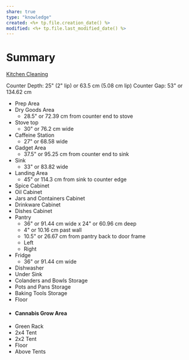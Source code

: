 ```yaml
---
share: true
type: "knowledge"
created: <%+ tp.file.creation_date() %> 
modified: <%+ tp.file.last_modified_date() %>
---
```

# Summary

[Kitchen Cleaning](./Kitchen%20Cleaning.md)

Counter Depth: 25" (2" lip) or 63.5 cm (5.08 cm lip)
Counter Gap: 53" or 134.62 cm
 - Prep Area
 - Dry Goods Area
	 - 28.5" or 72.39 cm from counter end to stove
 - Stove top
	 - 30" or 76.2 cm wide
 - Caffeine Station
	 - 27" or 68.58 wide
 - Gadget Area
	 - 37.5" or 95.25 cm from counter end to sink
 - Sink
	 - 33" or 83.82 wide
 - Landing Area
	 - 45" or 114.3 cm from sink to counter edge
 - Spice Cabinet
 - Oil Cabinet
 - Jars and Containers Cabinet
 - Drinkware Cabinet
 - Dishes Cabinet
 - Pantry
	 - 36" or 91.44 cm wide x 24" or 60.96 cm deep
	 - 4" or 10.16 cm past wall
	 - 10.5" or 26.67 cm from pantry back to door frame
	 - Left
	 - Right
 - Fridge
	 - 36" or 91.44 cm wide
 - Dishwasher
 - Under Sink
 - Colanders and Bowls Storage
 - Pots and Pans Storage
 - Baking Tools Storage
 - Floor
- #### Cannabis Grow Area
- Green Rack
- 2x4 Tent
- 2x2 Tent
- Floor
- Above Tents